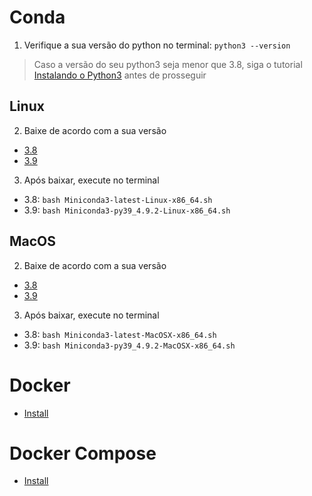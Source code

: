 # Conda

1. Verifique a sua versão do python no terminal:
`python3 --version`
> Caso a versão do seu python3 seja menor que 3.8, siga o tutorial [Instalando o Python3](installing-python3) antes de prosseguir

## Linux
2. Baixe de acordo com a sua versão
- [3.8](https://repo.anaconda.com/miniconda/Miniconda3-latest-Linux-x86_64.sh)
- [3.9](https://repo.anaconda.com/miniconda/Miniconda3-py39_4.9.2-Linux-x86_64.sh)

3. Após baixar, execute no terminal
- 3.8: `bash Miniconda3-latest-Linux-x86_64.sh`
- 3.9: `bash Miniconda3-py39_4.9.2-Linux-x86_64.sh`

## MacOS
2. Baixe de acordo com a sua versão
- [3.8](https://repo.anaconda.com/miniconda/Miniconda3-latest-MacOSX-x86_64.sh)
- [3.9](https://repo.anaconda.com/miniconda/Miniconda3-py39_4.9.2-MacOSX-x86_64.sh)

3. Após baixar, execute no terminal
- 3.8: `bash Miniconda3-latest-MacOSX-x86_64.sh`
- 3.9: `bash Miniconda3-py39_4.9.2-MacOSX-x86_64.sh`

# Docker
- [Install](https://docs.docker.com/engine/install/)
# Docker Compose
- [Install](https://docs.docker.com/compose/install/)
